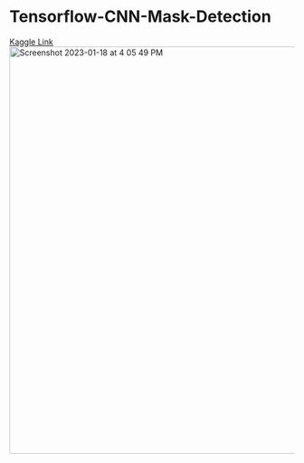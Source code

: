 # Tensorflow-CNN-Mask-Detection
<a href="https://www.kaggle.com/datasets/vijaykumar1799/face-mask-detection/code?datasetId=1353321&sortBy=dateRun&tab=profile">Kaggle Link</a><br>
<img width="719" alt="Screenshot 2023-01-18 at 4 05 49 PM" src="https://user-images.githubusercontent.com/60748255/213150204-cc54a415-8160-4f73-9c62-8182f2842337.png">
